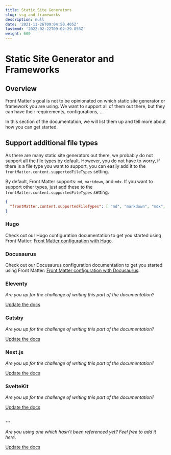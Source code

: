 ```yaml
---
title: Static Site Generators
slug: ssg-and-frameworks
description: null
date: '2021-11-26T09:04:50.405Z'
lastmod: '2022-02-22T09:02:29.858Z'
weight: 600
---
```


# Static Site Generator and Frameworks

## Overview

Front Matter's goal is not to be opinionated on which static site generator or framework you are using. We want to support all of them out there, but they can have their requirements, configurations, ...

In this section of the documentation, we will list them up and tell more about how you can get started.

## Support additional file types

As there are many static site generators out there, we probably do not support all the file types by default. However, you do not have to worry, if there is a file type you want to support, you can easily add it to the `frontMatter.content.supportedFileTypes` setting.

By default, Front Matter supports: `md`, `markdown`, and `mdx`. If you want to support other types, just add these to the `frontMatter.content.supportedFileTypes` setting.

```json
{
  "frontMatter.content.supportedFileTypes": [ "md", "markdown", "mdx", "svx" ]
}
```

### Hugo

Check out our Hugo configuration documentation to get you started using Front Matter: [Front Matter configuration with Hugo](/docs/hugo-configuration).

### Docusaurus

Check out our Docusaurus configuration documentation to get you started using Front Matter: [Front Matter configuration with Docusaurus](/docs/docusaurus-configuration).

### Eleventy

*Are you up for the challenge of writing this part of the documentation?*

[Update the docs](https://github.com/FrontMatter/web-documentation-nextjs/edit/main/content/docs/ssg.md)

### Gatsby

*Are you up for the challenge of writing this part of the documentation?*

[Update the docs](https://github.com/FrontMatter/web-documentation-nextjs/edit/main/content/docs/ssg.md)

### Next.js

*Are you up for the challenge of writing this part of the documentation?*

[Update the docs](https://github.com/FrontMatter/web-documentation-nextjs/edit/main/content/docs/ssg.md)

### SvelteKit

*Are you up for the challenge of writing this part of the documentation?*

[Update the docs](https://github.com/FrontMatter/web-documentation-nextjs/edit/main/content/docs/ssg.md)

### ...

*Are you using one which hasn't been referenced yet? Feel free to add it here.*

[Update the docs](https://github.com/FrontMatter/web-documentation-nextjs/edit/main/content/docs/ssg.md)

